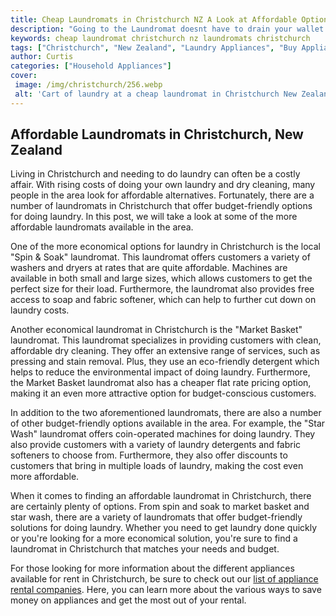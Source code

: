 ```yaml
---
title: Cheap Laundromats in Christchurch NZ A Look at Affordable Options
description: "Going to the Laundromat doesnt have to drain your wallet Check out this blog post for affordable laundry solutions in Christchurch New Zealand"
keywords: cheap laundromat christchurch nz laundromats christchurch
tags: ["Christchurch", "New Zealand", "Laundry Appliances", "Buy Appliance"]
author: Curtis
categories: ["Household Appliances"]
cover: 
 image: /img/christchurch/256.webp
 alt: 'Cart of laundry at a cheap laundromat in Christchurch New Zealand with a purple sign in front stating Laundromat showing a variety of affordability'
---
```

## Affordable Laundromats in Christchurch, New Zealand

Living in Christchurch and needing to do laundry can often be a costly affair. With rising costs of doing your own laundry and dry cleaning, many people in the area look for affordable alternatives. Fortunately, there are a number of laundromats in Christchurch that offer budget-friendly options for doing laundry. In this post, we will take a look at some of the more affordable laundromats available in the area.

One of the more economical options for laundry in Christchurch is the local "Spin & Soak" laundromat. This laundromat offers customers a variety of washers and dryers at rates that are quite affordable. Machines are available in both small and large sizes, which allows customers to get the perfect size for their load. Furthermore, the laundromat also provides free access to soap and fabric softener, which can help to further cut down on laundry costs.

Another economical laundromat in Christchurch is the "Market Basket" laundromat. This laundromat specializes in providing customers with clean, affordable dry cleaning. They offer an extensive range of services, such as pressing and stain removal. Plus, they use an eco-friendly detergent which helps to reduce the environmental impact of doing laundry. Furthermore, the Market Basket laundromat also has a cheaper flat rate pricing option, making it an even more attractive option for budget-conscious customers.

In addition to the two aforementioned laundromats, there are also a number of other budget-friendly options available in the area. For example, the "Star Wash" laundromat offers coin-operated machines for doing laundry. They also provide customers with a variety of laundry detergents and fabric softeners to choose from. Furthermore, they also offer discounts to customers that bring in multiple loads of laundry, making the cost even more affordable.

When it comes to finding an affordable laundromat in Christchurch, there are certainly plenty of options. From spin and soak to market basket and star wash, there are a variety of laundromats that offer budget-friendly solutions for doing laundry. Whether you need to get laundry done quickly or you're looking for a more economical solution, you're sure to find a laundromat in Christchurch that matches your needs and budget. 

For those looking for more information about the different appliances available for rent in Christchurch, be sure to check out our [list of appliance rental companies](./pages/appliance-rental). Here, you can learn more about the various ways to save money on appliances and get the most out of your rental.
